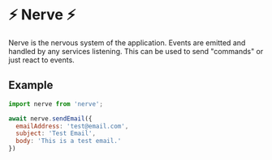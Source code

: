 # ⚡️ Nerve ⚡️
Nerve is the nervous system of the application. Events are emitted and handled by any services listening. This can be used to send "commands" or just react to events.


## Example
```javascript
import nerve from 'nerve';

await nerve.sendEmail({
  emailAddress: 'test@email.com',
  subject: 'Test Email',
  body: 'This is a test email.'
})
 ```